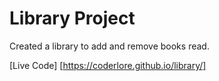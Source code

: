 # Library Project

Created a library to add and remove books read. 

[Live Code] [https://coderlore.github.io/library/]
